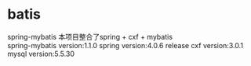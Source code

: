 batis
=====

spring-mybatis
本项目整合了spring + cxf + mybatis<br>
spring-mybatis version:1.1.0
spring version:4.0.6  release
cxf version:3.0.1
mysql version:5.5.30
